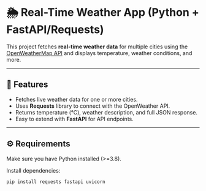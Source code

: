 # 🌦️ Real-Time Weather App (Python + FastAPI/Requests)

This project fetches **real-time weather data** for multiple cities using the [OpenWeatherMap API](https://openweathermap.org/api) and displays temperature, weather conditions, and more.

---

## 📌 Features
- Fetches live weather data for one or more cities.
- Uses **Requests** library to connect with the OpenWeather API.
- Returns temperature (°C), weather description, and full JSON response.
- Easy to extend with **FastAPI** for API endpoints.

---

## ⚙️ Requirements
Make sure you have Python installed (>=3.8).

Install dependencies:
```bash
pip install requests fastapi uvicorn
